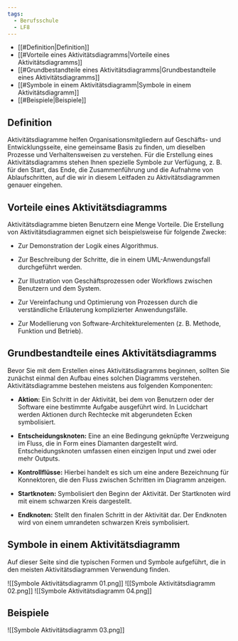 ```yaml
---
tags:
  - Berufsschule
  - LF8
---
```

- [[#Definition|Definition]]
- [[#Vorteile eines Aktivitätsdiagramms|Vorteile eines Aktivitätsdiagramms]]
- [[#Grundbestandteile eines Aktivitätsdiagramms|Grundbestandteile eines Aktivitätsdiagramms]]
- [[#Symbole in einem Aktivitätsdiagramm|Symbole in einem Aktivitätsdiagramm]]
- [[#Beispiele|Beispiele]]

## Definition

Aktivitätsdiagramme helfen Organisationsmitgliedern auf Geschäfts- und Entwicklungsseite, eine gemeinsame Basis zu finden, um dieselben Prozesse und Verhaltensweisen zu verstehen. Für die Erstellung eines Aktivitätsdiagramms stehen Ihnen spezielle Symbole zur Verfügung, z. B. für den Start, das Ende, die Zusammenführung und die Aufnahme von Ablaufschritten, auf die wir in diesem Leitfaden zu Aktivitätsdiagrammen genauer eingehen.

## Vorteile eines Aktivitätsdiagramms

Aktivitätsdiagramme bieten Benutzern eine Menge Vorteile. Die Erstellung von Aktivitätsdiagrammen eignet sich beispielsweise für folgende Zwecke:

- Zur Demonstration der Logik eines Algorithmus.
    
- Zur Beschreibung der Schritte, die in einem UML-Anwendungsfall durchgeführt werden.
    
- Zur Illustration von Geschäftsprozessen oder Workflows zwischen Benutzern und dem System.
    
- Zur Vereinfachung und Optimierung von Prozessen durch die verständliche Erläuterung komplizierter Anwendungsfälle.
    
- Zur Modellierung von Software-Architekturelementen (z. B. Methode, Funktion und Betrieb).
    

## Grundbestandteile eines Aktivitätsdiagramms

Bevor Sie mit dem Erstellen eines Aktivitätsdiagramms beginnen, sollten Sie zunächst einmal den Aufbau eines solchen Diagramms verstehen. Aktivitätsdiagramme bestehen meistens aus folgenden Komponenten:

- **Aktion:** Ein Schritt in der Aktivität, bei dem von Benutzern oder der Software eine bestimmte Aufgabe ausgeführt wird. In Lucidchart werden Aktionen durch Rechtecke mit abgerundeten Ecken symbolisiert.
    
- **Entscheidungsknoten:** Eine an eine Bedingung geknüpfte Verzweigung im Fluss, die in Form eines Diamanten dargestellt wird. Entscheidungsknoten umfassen einen einzigen Input und zwei oder mehr Outputs.
    
- **Kontrollflüsse:** Hierbei handelt es sich um eine andere Bezeichnung für Konnektoren, die den Fluss zwischen Schritten im Diagramm anzeigen.
    
- **Startknoten:** Symbolisiert den Beginn der Aktivität. Der Startknoten wird mit einem schwarzen Kreis dargestellt.
    
- **Endknoten:** Stellt den finalen Schritt in der Aktivität dar. Der Endknoten wird von einem umrandeten schwarzen Kreis symbolisiert.

## Symbole in einem Aktivitätsdiagramm

Auf dieser Seite sind die typischen Formen und Symbole aufgeführt, die in den meisten Aktivitätsdiagrammen Verwendung finden.

![[Symbole Aktivitätsdiagramm 01.png]]
![[Symbole Aktivitätsdiagramm 02.png]]
![[Symbole Aktivitätsdiagramm 04.png]]

## Beispiele

![[Symbole Aktivitätsdiagramm 03.png]]